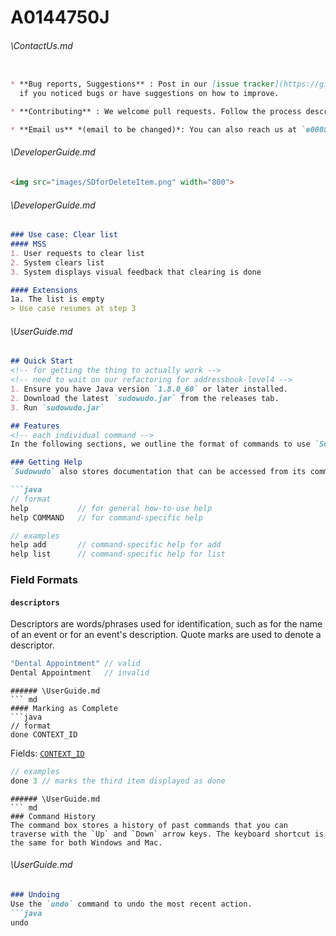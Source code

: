 # A0144750J
###### \ContactUs.md
``` md

* **Bug reports, Suggestions** : Post in our [issue tracker](https://github.com/CS2103AUG2016-F11-C3/main/issues)
  if you noticed bugs or have suggestions on how to improve.

* **Contributing** : We welcome pull requests. Follow the process described [here](https://github.com/oss-generic/process)

* **Email us** *(email to be changed)*: You can also reach us at `e0008837 [at] u.nus.edu` 
```
###### \DeveloperGuide.md
``` md
<img src="images/SDforDeleteItem.png" width="800">
```
###### \DeveloperGuide.md
``` md
### Use case: Clear list
#### MSS
1. User requests to clear list
2. System clears list
3. System displays visual feedback that clearing is done

#### Extensions
1a. The list is empty
> Use case resumes at step 3
```
###### \UserGuide.md
``` md
## Quick Start
<!-- for getting the thing to actually work -->
<!-- need to wait on our refactoring for addressbook-level4 -->
1. Ensure you have Java version `1.8.0_60` or later installed.
2. Download the latest `sudowudo.jar` from the releases tab.
3. Run `sudowudo.jar`

## Features
<!-- each individual command -->
In the following sections, we outline the format of commands to use `Sudowudo`. Tags such as `date` are placeholders in the command syntax and denoted as *fields*.

### Getting Help
`Sudowudo` also stores documentation that can be accessed from its command-line interface using the following command.

```java
// format
help           // for general how-to-use help
help COMMAND   // for command-specific help
```

```java
// examples
help add       // command-specific help for add
help list      // command-specific help for list
```
### Field Formats

#### `descriptors`
Descriptors are words/phrases used for identification, such as for the name of an event or for an event's description. Quote marks are used to denote a descriptor.

```java
"Dental Appointment" // valid
Dental Appointment   // invalid
```
```
###### \UserGuide.md
``` md
#### Marking as Complete
```java
// format
done CONTEXT_ID
```
Fields: [`CONTEXT_ID`](//context-id)

```java
// examples
done 3 // marks the third item displayed as done
```
```
###### \UserGuide.md
``` md
### Command History
The command box stores a history of past commands that you can traverse with the `Up` and `Down` arrow keys. The keyboard shortcut is the same for both Windows and Mac.

```
###### \UserGuide.md
``` md
### Undoing
Use the `undo` command to undo the most recent action.
```java
undo
```
```
